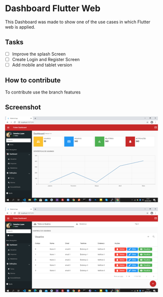 # Dashboard Flutter Web

This Dashboard was made to show one of the use cases in which Flutter web is applied.


## Tasks

- [ ] Improve the splash Screen
- [ ] Create Login and Register Screen 
- [ ] Add mobile and tablet version

## How to contribute

To contribute use the branch features

## Screenshot

![Screenshot 1](https://github.com/celestinolopes/dashboard-flutter-web/blob/master/lib/screenshots/screen01.PNG?raw=true)

![Screenshot 1](https://github.com/celestinolopes/dashboard-flutter-web/blob/master/lib/screenshots/screen02.PNG?raw=true)

